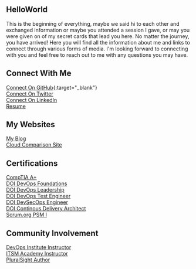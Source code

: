 ## HelloWorld
This is the beginning of everything, maybe we said hi to each other and exchanged information or maybe you attended a session I gave, or may you were given on of my secret cards that lead you here. No matter the journey, you have arrived! Here you will find all the information about me and links to connect through various forms of media. I'm looking forward to connecting with you and feel free to reach out to me with any questions you may have. 

## Connect With Me
[Connect On GitHub](http://www.github.com/imseandavis){:target="_blank"} <br>
[Connect On Twitter](http://twitter.com/seanasaservice) <br>
[Connect On LinkedIn](http://linkedin.com/in/imseandavis) <br>
[Resume]()

## My Websites
[My Blog]() <br>
[Cloud Comparison Site]() 

## Certifications
[CompTIA A+]() <br>
[DOI DevOps Foundations]() <br>
[DOI DevOps Leadership]() <br>
[DOI DevOps Test Engineer]() <br>
[DOI DevSecOps Engineer]() <br>
[DOI Continous Delivery Architect]() <br>
[Scrum.org PSM I]()

## Community Involvement
[DevOps Institute Instructor]() <br>
[ITSM Academy Instructor]() <br>
[PluralSight Author]()
